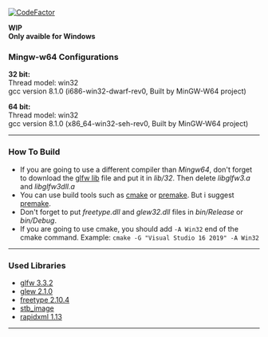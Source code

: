 [![CodeFactor](https://www.codefactor.io/repository/github/requizm/cs2d_vscode/badge)](https://www.codefactor.io/repository/github/requizm/cs2d_vscode)  


**WIP**  
**Only avaible for Windows**  

### Mingw-w64 Configurations  

**32 bit:**  
Thread model: win32  
gcc version 8.1.0 (i686-win32-dwarf-rev0, Built by MinGW-W64 project)  


**64 bit:**  
Thread model: win32  
gcc version 8.1.0 (x86_64-win32-seh-rev0, Built by MinGW-W64 project)  
  
___
  
### How To Build  
- If you are going to use a different compiler than *Mingw64*, don't forget to download the [glfw lib](https://www.glfw.org/download) file and put it in *lib/32*. Then delete *libglfw3.a* and *libglfw3dll.a*
- You can use build tools such as [cmake](https://cmake.org/) or [premake](https://premake.github.io/). But i suggest [premake](https://premake.github.io/).
- Don't forget to put *freetype.dll* and *glew32.dll* files in *bin/Release* or *bin/Debug*.
- If you are going to use cmake, you should add `-A Win32` end of the cmake command. Example: `cmake -G "Visual Studio 16 2019" -A Win32`
  
___
  
### Used Libraries  
- [glfw 3.3.2](https://github.com/glfw/glfw)
- [glew 2.1.0](https://github.com/nigels-com/glew)
- [freetype 2.10.4](https://gitlab.freedesktop.org/freetype/freetype)
- [stb_image](https://github.com/nothings/stb)
- [rapidxml 1.13](http://rapidxml.sourceforge.net/)
  
___
  
